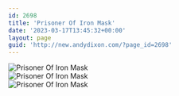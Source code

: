 ```yaml
---
id: 2698
title: 'Prisoner Of Iron Mask'
date: '2023-03-17T13:45:32+00:00'
layout: page
guid: 'http://new.andydixon.com/?page_id=2698'
---
```


![Prisoner Of Iron Mask](https://i0.wp.com/assets.g8x2.ldn.idrivee2-23.com/posters/Prisoner%20Of%20Iron%20Mask%2001.jpg?w=1200&ssl=1 "Prisoner Of Iron Mask")  
![Prisoner Of Iron Mask](https://i0.wp.com/assets.g8x2.ldn.idrivee2-23.com/posters/Prisoner%20Of%20Iron%20Mask%2002.jpg?w=1200&ssl=1 "Prisoner Of Iron Mask")  
![Prisoner Of Iron Mask](https://i0.wp.com/assets.g8x2.ldn.idrivee2-23.com/posters/Prisoner%20Of%20Iron%20Mask%2003.jpg?w=1200&ssl=1 "Prisoner Of Iron Mask")